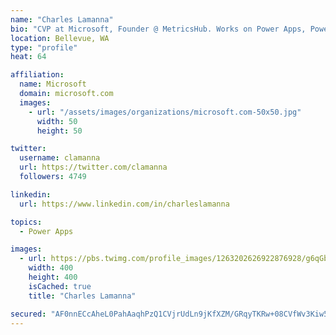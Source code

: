 ```yaml
---
name: "Charles Lamanna"
bio: "CVP at Microsoft, Founder @ MetricsHub. Works on Power Apps, Power Automate, Power Virtual Agent, Common Data Service and Dynamics 365."
location: Bellevue, WA
type: "profile"
heat: 64

affiliation:
  name: Microsoft
  domain: microsoft.com
  images:
    - url: "/assets/images/organizations/microsoft.com-50x50.jpg"
      width: 50
      height: 50

twitter:
  username: clamanna
  url: https://twitter.com/clamanna
  followers: 4749

linkedin:
  url: https://www.linkedin.com/in/charleslamanna

topics:
  - Power Apps

images:
  - url: https://pbs.twimg.com/profile_images/1263202626922876928/g6qGbHZ-_400x400.jpg
    width: 400
    height: 400
    isCached: true
    title: "Charles Lamanna"

secured: "AF0nnECcAheL0PahAaqhPzQ1CVjrUdLn9jKfXZM/GRqyTKRw+08CVfWv3Kiw5N0jfNxln07GeW2iC/am3X1Ep6H8PNPkfMiaenkLpcJldSMoTwsdQUUswSlMAfJIDgIjs9WZoPvFJCX2vHLG8JiQxQ6yxARn2Cq7mPESSgH/MeVxr9axAnkgim3eFbRHSN2MYuzZ3D1ed0EPyHBW8IEBhfK07LlwvliqMR/ogQSemZhlwl0/kg9xMN8MWrlbiIpWFHWMEGWtvDSury8l/dm/YTt61sjhWATNflB03TPCUjYaOIv7UcJ699WX4w64cM4o6ENMqOKGHUw1LRfmaQa3D1PlkdOnigyFp7Wv66J9qiSk7+LnoKjI/1bfDyldAbiJvfC9LQAaoQWMBY9ccMfXyufn18tzxS9m6/wmb0XjbtA=;bdoj4fv/Rv1ah2r0Flr85w=="
---
```


